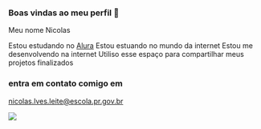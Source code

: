 ### Boas vindas ao meu perfil 🖤

Meu nome Nicolas

Estou estudando no [Alura](https://www.alura.com.br)
Estou estuando no mundo da internet
Estou me desenvolvendo na internet
Utiliso esse espaço para compartilhar meus projetos finalizados

### entra em contato comigo em

nicolas.lves.leite@escola.pr.gov.br



![](https://media.tenor.com/A0yCLZcqaGEAAAAC/cap-tornado.gif)

